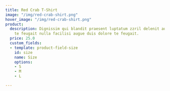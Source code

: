 ```yaml
---
title: Red Crab T-Shirt
image: "/img/red-crab-shirt.png"
hover_image: "/img/red-crab-shirt.png"
product:
  description: Dignissim qui blandit praesent luptatum zzril delenit augue duis dolore
    te feugait nulla facilisi augue duis dolore te feugait.
  price: 25.0
  custom_fields:
  - template: product-field-size
    id: size
    name: Size
    options:
    - S
    - M
    - L

---
```

